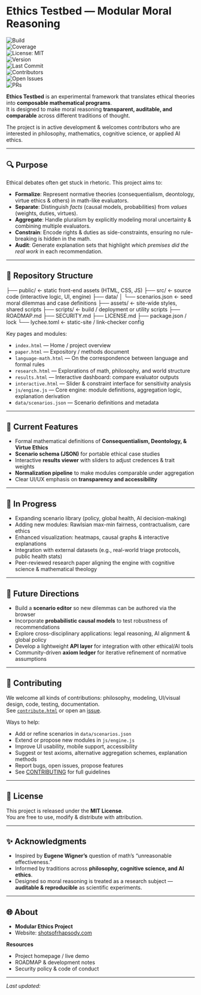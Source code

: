 # Ethics Testbed — Modular Moral Reasoning

![Build](https://img.shields.io/github/actions/workflow/status/Shots-of-Rhapsody/modular-ethics/ci.yml?branch=main)  
![Coverage](https://img.shields.io/codecov/c/github/Shots-of-Rhapsody/modular-ethics/main)  
![License: MIT](https://img.shields.io/badge/License-MIT-green.svg)  
![Version](https://img.shields.io/github/v/release/Shots-of-Rhapsody/modular-ethics)  
![Last Commit](https://img.shields.io/github/last-commit/Shots-of-Rhapsody/modular-ethics/main)  
![Contributors](https://img.shields.io/github/contributors/Shots-of-Rhapsody/modular-ethics)  
![Open Issues](https://img.shields.io/github/issues/Shots-of-Rhapsody/modular-ethics)  
![PRs](https://img.shields.io/github/issues-pr/Shots-of-Rhapsody/modular-ethics)  

**Ethics Testbed** is an experimental framework that translates ethical theories into **composable mathematical programs**.  
It is designed to make moral reasoning **transparent, auditable, and comparable** across different traditions of thought.  

The project is in active development & welcomes contributors who are interested in philosophy, mathematics, cognitive science, or applied AI ethics.

---

## 🔍 Purpose

Ethical debates often get stuck in rhetoric. This project aims to:

- **Formalize**: Represent normative theories (consequentialism, deontology, virtue ethics & others) in math-like evaluators.  
- **Separate**: Distinguish *facts* (causal models, probabilities) from *values* (weights, duties, virtues).  
- **Aggregate**: Handle pluralism by explicitly modeling moral uncertainty & combining multiple evaluators.  
- **Constrain**: Encode rights & duties as side-constraints, ensuring no rule-breaking is hidden in the math.  
- **Audit**: Generate explanation sets that highlight *which premises did the real work* in each recommendation.  

---

## 📂 Repository Structure

├── public/ ← static front-end assets (HTML, CSS, JS)
├── src/ ← source code (interactive logic, UI, engine)
├── data/
│ └── scenarios.json ← seed moral dilemmas and case definitions
├── assets/ ← site-wide styles, shared scripts
├── scripts/ ← build / deployment or utility scripts
├── ROADMAP.md
├── SECURITY.md
├── LICENSE.md
├── package.json / lock
└── lychee.toml ← static-site / link-checker config


Key pages and modules:

- `index.html` — Home / project overview  
- `paper.html` — Expository / methods document  
- `language-math.html` — On the correspondence between language and formal rules  
- `research.html` — Explorations of math, philosophy, and world structure  
- `results.html` — Interactive dashboard: compare evaluator outputs  
- `interactive.html` — Slider & constraint interface for sensitivity analysis  
- `js/engine.js` — Core engine: module definitions, aggregation logic, explanation derivation  
- `data/scenarios.json` — Scenario definitions and metadata  

---

## 🧩 Current Features

- Formal mathematical definitions of **Consequentialism, Deontology, & Virtue Ethics**  
- **Scenario schema (JSON)** for portable ethical case studies  
- Interactive **results viewer** with sliders to adjust credences & trait weights  
- **Normalization pipeline** to make modules comparable under aggregation  
- Clear UI/UX emphasis on **transparency and accessibility**  

---

## 🚧 In Progress

- Expanding scenario library (policy, global health, AI decision-making)  
- Adding new modules: Rawlsian max-min fairness, contractualism, care ethics  
- Enhanced visualization: heatmaps, causal graphs & interactive explanations  
- Integration with external datasets (e.g., real-world triage protocols, public health stats)  
- Peer-reviewed research paper aligning the engine with cognitive science & mathematical theology  

---

## 🔮 Future Directions

- Build a **scenario editor** so new dilemmas can be authored via the browser  
- Incorporate **probabilistic causal models** to test robustness of recommendations  
- Explore cross-disciplinary applications: legal reasoning, AI alignment & global policy  
- Develop a lightweight **API layer** for integration with other ethical/AI tools  
- Community-driven **axiom ledger** for iterative refinement of normative assumptions  

---

## 📖 Contributing

We welcome all kinds of contributions: philosophy, modeling, UI/visual design, code, testing, documentation.  
See [`contribute.html`](contribute.html) or open an [issue](https://github.com/Shots-of-Rhapsody/modular-ethics/issues).  

Ways to help:  
- Add or refine scenarios in `data/scenarios.json`  
- Extend or propose new modules in `js/engine.js`  
- Improve UI usability, mobile support, accessibility  
- Suggest or test axioms, alternative aggregation schemes, explanation methods  
- Report bugs, open issues, propose features  
- See [CONTRIBUTING](./CONTRIBUTING.md) for full guidelines  

---

## 📜 License

This project is released under the **MIT License**.  
You are free to use, modify & distribute with attribution.  

---

## ✨ Acknowledgments

- Inspired by **Eugene Wigner’s** question of math’s “unreasonable effectiveness.”  
- Informed by traditions across **philosophy, cognitive science, and AI ethics**.  
- Designed so moral reasoning is treated as a research subject — **auditable & reproducible** as scientific experiments.  

---

## 🌐 About

- **Modular Ethics Project**  
- Website: [shotsofrhapsody.com](https://shotsofrhapsody.com)  

**Resources**  
- Project homepage / live demo  
- ROADMAP & development notes  
- Security policy & code of conduct  

---

*Last updated: <!--AUTO-DATE-->*